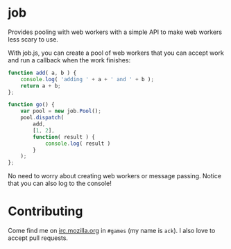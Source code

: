# job

Provides pooling with web workers with a simple API to make web workers less scary to use.

With job.js, you can create a pool of web workers that you can accept work and run a callback when the work finishes:

````javascript
function add( a, b ) {
    console.log( 'adding ' + a + ' and ' + b );
    return a + b;
};

function go() {
    var pool = new job.Pool();
    pool.dispatch(
        add,
        [1, 2],
        function( result ) {
            console.log( result )
        }
    );
};
````

No need to worry about creating web workers or message passing. Notice that you can also log to the console!

# Contributing

Come find me on [irc.mozilla.org](http://irc.mozilla.org) in `#games` (my name is `ack`). I also love to accept pull requests.
